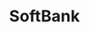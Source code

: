 ---
facebook: https://www.facebook.com/SoftBank
logohandle: softbank
sort: softbank
title: SoftBank
twitter: SoftBank
website: https://www.softbank.jp/en/
wikipedia: https://en.wikipedia.org/wiki/SoftBank_Group
---